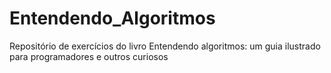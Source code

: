 # Entendendo_Algoritmos
Repositório de exercícios do livro Entendendo algoritmos: um guia ilustrado para programadores e outros curiosos
